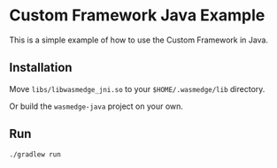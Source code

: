 # Custom Framework Java Example

This is a simple example of how to use the Custom Framework in Java.

## Installation

Move `libs/libwasmedge_jni.so` to your `$HOME/.wasmedge/lib` directory.

Or build the `wasmedge-java` project on your own.

## Run

```bash
./gradlew run
```
